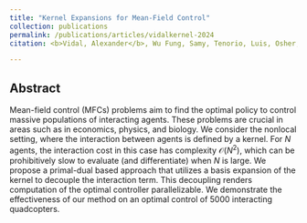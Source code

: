 ```yaml
---
title: "Kernel Expansions for Mean-Field Control"
collection: publications
permalink: /publications/articles/vidalkernel-2024
citation: <b>Vidal, Alexander</b>, Wu Fung, Samy, Tenorio, Luis, Osher, Stanley, Nurbekyan, Levon: Kernel Expansions for Mean-Field Control

---
```

## Abstract
Mean-field control (MFCs) problems aim to find the optimal policy to control massive populations of interacting agents. These problems are crucial in areas such as in economics, physics, and biology. 
We consider the nonlocal setting, where the interaction between agents is defined by a kernel. For $N$ agents, the interaction cost in this case has complexity $\mathcal{O}(N^2)$, which can be prohibitively slow to evaluate (and differentiate) when $N$ is large. We propose a primal-dual based approach that utilizes a basis expansion of the kernel to decouple the interaction term. This decoupling renders computation of the optimal controller parallelizable. We demonstrate the effectiveness of our method on an optimal control of 5000 interacting quadcopters.
